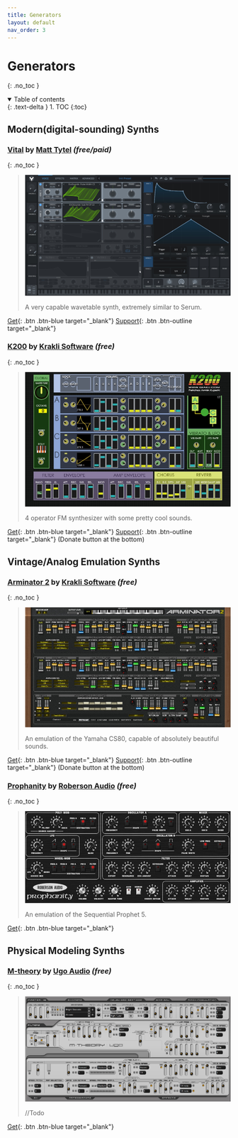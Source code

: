 ```yaml
---
title: Generators
layout: default
nav_order: 3
---
```

# Generators
{: .no_toc }
<details open markdown="block">
  <summary>
    Table of contents
  </summary>
  {: .text-delta }
1. TOC
{:toc}
</details>

## Modern(digital-sounding) Synths

### [**Vital**](https://vital.audio/) by [Matt Tytel](https://www.instagram.com/matttytel) *(free/paid)*
{: .no_toc }
> 
> ![vital](images/vital.jpg)
> 
> A very capable wavetable synth, extremely similar to Serum.

[Get](https://vital.audio/#getvital){: .btn .btn-blue target="_blank"}
[Support](https://account.vital.audio/subscribe){: .btn .btn-outline target="_blank"}

### [**K200**](https://www.krakliplugins.com/k200) by [Krakli Software](https://www.krakliplugins.com/) *(free)*
{: .no_toc }
> 
> ![k200](images/k200.jpg)
> 
> 4 operator FM synthesizer with some pretty cool sounds.

[Get](https://www.krakliplugins.com/k200){: .btn .btn-blue target="_blank"}
[Support](https://www.krakliplugins.com/){: .btn .btn-outline target="_blank"} (Donate button at the bottom)

## Vintage/Analog Emulation Synths

### [**Arminator 2**](https://www.krakliplugins.com/arminator-2) by [Krakli Software](https://www.krakliplugins.com/) *(free)*
{: .no_toc }
> 
> ![arminator2](images/arminator2.jpg)
> 
> An emulation of the Yamaha CS80, capable of absolutely beautiful sounds.

[Get](https://www.krakliplugins.com/arminator-2){: .btn .btn-blue target="_blank"}
[Support](https://www.krakliplugins.com/){: .btn .btn-outline target="_blank"} (Donate button at the bottom)

### [**Prophanity**](https://www.robersonaudio.com/vintage-synth-collection.html) by [Roberson Audio](https://www.robersonaudio.com/) *(free)*
{: .no_toc }
> 
> ![prophanity](images/prophanity.jpg)
> 
> An emulation of the Sequential Prophet 5.

[Get](https://plugins4free.com/plugin/778/){: .btn .btn-blue target="_blank"}

## Physical Modeling Synths

### [**M-theory**](https://plugins4free.com/plugin/1901/) by [Ugo Audio](http://www.ugoaudio.com/) *(free)*
{: .no_toc }
> 
> ![m-theory](images/mtheory.jpg)
> 
> //Todo

[Get](https://plugins4free.com/plugin/1901/){: .btn .btn-blue target="_blank"}
